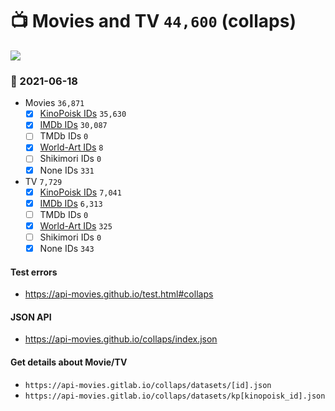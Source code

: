 # :tv: Movies and TV `44,600` (collaps)

<a href="https://API-Movies.github.io"><img src="https://API-Movies.github.io/banner.png?cache"></a>

### :date: 2021-06-18
- Movies `36,871`
  - [x] <a href="https://API-Movies.github.io/collaps/movie_kinopoisk_ids.json">KinoPoisk IDs</a> `35,630`
  - [x] <a href="https://API-Movies.github.io/collaps/movie_imdb_ids.json">IMDb IDs</a> `30,087`
  - [ ] TMDb IDs `0`
  - [x] <a href="https://API-Movies.github.io/collaps/movie_world_art_ids.json">World-Art IDs</a> `8`
  - [ ] Shikimori IDs `0`
  - [x] None IDs `331`
- TV `7,729`
  - [x] <a href="https://API-Movies.github.io/collaps/tv_kinopoisk_ids.json">KinoPoisk IDs</a> `7,041`
  - [x] <a href="https://API-Movies.github.io/collaps/tv_imdb_ids.json">IMDb IDs</a> `6,313`
  - [ ] TMDb IDs `0`
  - [x] <a href="https://API-Movies.github.io/collaps/tv_world_art_ids.json">World-Art IDs</a> `325`
  - [ ] Shikimori IDs `0`
  - [x] None IDs `343`
#### Test errors
- <a href='https://api-movies.github.io/test.html#collaps'>https://api-movies.github.io/test.html#collaps</a>
#### JSON API
- <a href='https://api-movies.github.io/collaps/index.json'>https://api-movies.github.io/collaps/index.json</a>
#### Get details about Movie/TV
- `https://api-movies.gitlab.io/collaps/datasets/[id].json`
- `https://api-movies.gitlab.io/collaps/datasets/kp[kinopoisk_id].json`
